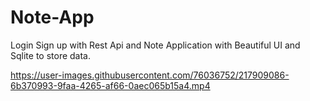 # Note-App

Login Sign up with Rest Api and Note Application with Beautiful UI and Sqlite to store data.

https://user-images.githubusercontent.com/76036752/217909086-6b370993-9faa-4265-af66-0aec065b15a4.mp4
